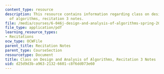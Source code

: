 ```yaml
---
content_type: resource
description: This resource contains information regarding class on design and analysis
  of algorithms, recitation 3 notes.
file: /media/courses/6-046j-design-and-analysis-of-algorithms-spring-2015/d25d9d3ba96321326601c8f6dd073e60_MIT6_046JS15_Recitation3.pdf
file_type: application/pdf
learning_resource_types:
- Recitations
ocw_type: OCWFile
parent_title: Recitation Notes
parent_type: CourseSection
resourcetype: Document
title: Class on Design and Analysis of Algorithms, Recitation 3 Notes
uid: d25d9d3b-a963-2132-6601-c8f6dd073e60
---
```


